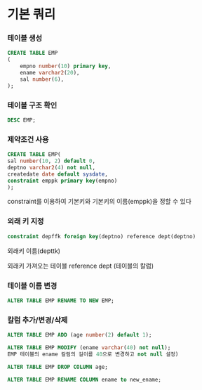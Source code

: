 # 기본 쿼리

### 테이블 생성

```sql
CREATE TABLE EMP 
( 
	empno number(10) primary key,
	ename varchar2(20),
	sal number(6),
);
```

### 테이블 구조 확인

```sql
DESC EMP;
```

### 제약조건 사용

```sql
CREATE TABLE EMP(
sal number(10, 2) default 0,
deptno varchar2(4) not null,
createdate date default sysdate,
constraint emppk primary key(empno)
);
```

constraint를 이용하여 기본키와 기본키의 이름(emppk)을 정할 수 있다

### 외래 키 지정

```sql
constraint depffk foreign key(deptno) reference dept(deptno) 
```

외래키 이름(depttk)

외래키 가져오는 테이블 reference dept (테이블의 칼럼)

### 테이블 이름 변경

```sql
ALTER TABLE EMP RENAME TO NEW EMP;
```

### 칼럼 추가/변경/삭제

```sql
ALTER TABLE EMP ADD (age number(2) default 1);
```

```sql
ALTER TABLE EMP MODIFY (ename varchar(40) not null);
EMP 테이블의 ename 칼럼의 길이를 40으로 변경하고 not null 설정)
```

```sql
ALTER TABLE EMP DROP COLUMN age;
```

```sql
ALTER TABLE EMP RENAME COLUMN ename to new_ename;
```